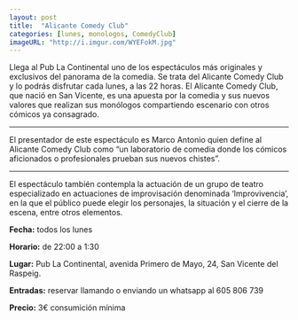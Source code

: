 ```yaml
---
layout: post
title:  "Alicante Comedy Club"
categories: [lunes, monologos, ComedyClub]
imageURL: "http://i.imgur.com/WYEFokM.jpg"
---
```

Llega al Pub La Continental uno de los espectáculos más originales y exclusivos del panorama de la comedia. Se trata del Alicante Comedy Club y lo podrás disfrutar cada lunes, a las 22 horas. El Alicante Comedy Club, que nació en San Vicente, es una apuesta por la comedia y sus nuevos valores que realizan sus monólogos compartiendo escenario con otros cómicos ya consagrado.

*******************************************

El presentador de este espectáculo es Marco Antonio quien define al Alicante Comedy Club como “un laboratorio de comedia donde los cómicos aficionados o profesionales prueban sus nuevos chistes”.

*************************************

El espectáculo también contempla la actuación de un grupo de teatro especializado en actuaciones de improvisación denominada ‘Improvivencia’, en la que el público puede elegir los personajes, la situación y el cierre de la escena, entre otros elementos.



**Fecha:** todos los lunes

**Horario:** de 22:00 a 1:30

**Lugar:** Pub La Continental, avenida Primero de Mayo, 24, San Vicente del Raspeig.

**Entradas:** reservar llamando o enviando un whatsapp al 605 806 739

**Precio:** 3€ consumición mínima
